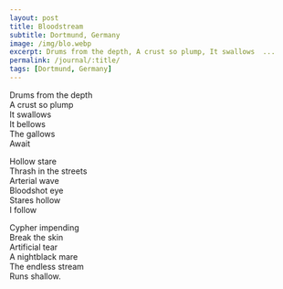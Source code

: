 ```yaml
---
layout: post
title: Bloodstream
subtitle: Dortmund, Germany
image: /img/blo.webp
excerpt: Drums from the depth, A crust so plump, It swallows  ...
permalink: /journal/:title/
tags: [Dortmund, Germany]
---
```

Drums from the depth  
A crust so plump  
It swallows  
It bellows  
The gallows  
Await  

Hollow stare  
Thrash in the streets  
Arterial wave  
Bloodshot eye  
Stares hollow  
I follow  

Cypher impending  
Break the skin  
Artificial tear  
A nightblack mare  
The endless stream  
Runs shallow.  